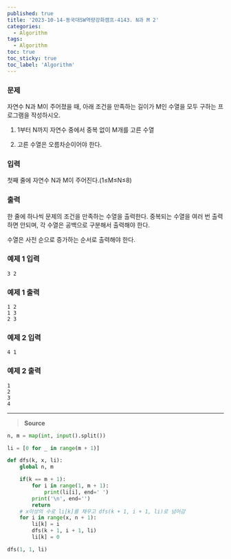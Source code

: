 ```yaml
---
published: true
title: '2023-10-14-동국대SW역량강화캠프-4143. N과 M 2'
categories:
  - Algorithm
tags:
  - Algorithm
toc: true
toc_sticky: true
toc_label: 'Algorithm'
---
```


### **문제**

자연수 N과 M이 주어졌을 때, 아래 조건을 만족하는 길이가 M인 수열을 모두 구하는 프로그램을 작성하시오.

1. 1부터 N까지 자연수 중에서 중복 없이 M개를 고른 수열

2. 고른 수열은 오름차순이어야 한다.

### **입력**

첫째 줄에 자연수 N과 M이 주어진다.(1≤M≤N≤8)

### **출력**

한 줄에 하나씩 문제의 조건을 만족하는 수열을 출력한다. 중복되는 수열을 여러 번 출력하면 안되며, 각 수열은 공백으로 구분해서 출력해야 한다.

수열은 사전 순으로 증가하는 순서로 출력해야 한다.

### **예제 1 입력**

```
3 2
```

### **예제 1 출력**

```
1 2
1 3
2 3
```

### **예제 2 입력**

```
4 1
```

### **예제 2 출력**

```
1
2
3
4
```

---

> **Source**

```python
n, m = map(int, input().split())

li = [0 for _ in range(m + 1)]

def dfs(k, x, li):
	global n, m

	if(k == m + 1):
		for i in range(1, m + 1):
			print(li[i], end=' ')
		print('\n', end='')
		return
	# x이상의 수로 li[k]를 채우고 dfs(k + 1, i + 1, li)로 넘어감
	for i in range(x, n + 1):
		li[k] = i
		dfs(k + 1, i + 1, li)
		li[k] = 0

dfs(1, 1, li)
```
